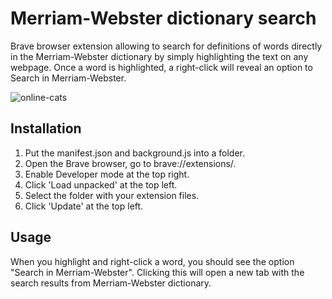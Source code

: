 # Merriam-Webster dictionary search

Brave browser extension allowing to search for definitions of words directly in the Merriam-Webster dictionary by simply highlighting the text on any webpage.
Once a word is highlighted, a right-click will reveal an option to Search in Merriam-Webster.

![online-cats](https://github.com/ivybelief/mw_search/assets/135616973/64d63460-5535-4447-b481-768ff4f9e2e1)


## Installation

1. Put the manifest.json and background.js into a folder.
2. Open the Brave browser, go to brave://extensions/.
3. Enable Developer mode at the top right.
4. Click 'Load unpacked' at the top left.
5. Select the folder with your extension files.
6. Click 'Update' at the top left.

## Usage

When you highlight and right-click a word, you should see the option "Search in Merriam-Webster". Clicking this will open a new tab with the search results from Merriam-Webster dictionary.



